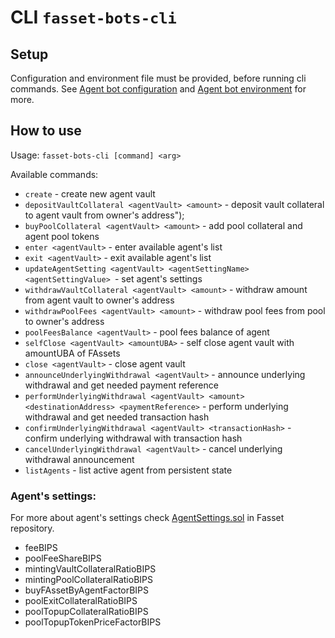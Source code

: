 # CLI `fasset-bots-cli`

## Setup

Configuration and environment file must be provided, before running cli commands. See [Agent bot configuration](./config.md#agent-bot-configuration-file) and [Agent bot environment](./config.md#agent-bot-environment-file) for more.

## How to use

Usage: `fasset-bots-cli [command] <arg>`

Available commands:

* `create` - create new agent vault
* `depositVaultCollateral <agentVault> <amount>` - deposit vault collateral to agent vault from owner's address");
* `buyPoolCollateral <agentVault> <amount>` - add pool collateral and agent pool tokens
* `enter <agentVault>` - enter available agent's list
* `exit <agentVault>` - exit available agent's list
* `updateAgentSetting <agentVault> <agentSettingName> <agentSettingValue> `- set agent's settings
* `withdrawVaultCollateral <agentVault> <amount>` - withdraw amount from agent vault to owner's address
* `withdrawPoolFees <agentVault> <amount>` - withdraw pool fees from pool to owner's address
* `poolFeesBalance <agentVault>` - pool fees balance of agent
* `selfClose <agentVault> <amountUBA>` - self close agent vault with amountUBA of FAssets
* `close <agentVault>` - close agent vault
* `announceUnderlyingWithdrawal <agentVault>` - announce underlying withdrawal and get needed payment reference
* `performUnderlyingWithdrawal <agentVault> <amount> <destinationAddress> <paymentReference>` - perform underlying withdrawal and get needed transaction hash
* `confirmUnderlyingWithdrawal <agentVault> <transactionHash>` - confirm underlying withdrawal with transaction hash
* `cancelUnderlyingWithdrawal <agentVault>` - cancel underlying withdrawal announcement
* `listAgents` - list active agent from persistent state



### Agent's settings:

For more about agent's settings check [AgentSettings.sol](https://gitlab.com/flarenetwork/fasset/-/blob/main/contracts/userInterfaces/data/AgentSettings.sol) in Fasset repository.

*   feeBIPS
*   poolFeeShareBIPS
*   mintingVaultCollateralRatioBIPS
*   mintingPoolCollateralRatioBIPS
*   buyFAssetByAgentFactorBIPS
*   poolExitCollateralRatioBIPS
*   poolTopupCollateralRatioBIPS
*   poolTopupTokenPriceFactorBIPS
